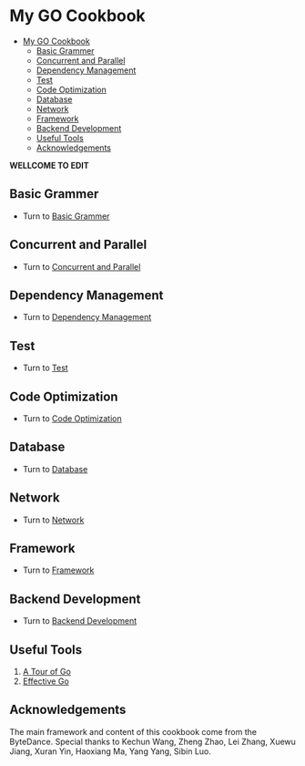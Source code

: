 # My GO Cookbook

- [My GO Cookbook](#my-go-cookbook)
  - [Basic Grammer](#basic-grammer)
  - [Concurrent and Parallel](#concurrent-and-parallel)
  - [Dependency Management](#dependency-management)
  - [Test](#test)
  - [Code Optimization](#code-optimization)
  - [Database](#database)
  - [Network](#network)
  - [Framework](#framework)
  - [Backend Development](#backend-development)
  - [Useful Tools](#useful-tools)
  - [Acknowledgements](#acknowledgements)

**WELLCOME TO EDIT**

## Basic Grammer

- Turn to [Basic Grammer](/grammer/)

## Concurrent and Parallel

- Turn to [Concurrent and Parallel](/concurrent_parallel/)

## Dependency Management

- Turn to [Dependency Management](/dependency_management/)

## Test

- Turn to [Test](/test/)

## Code Optimization

- Turn to [Code Optimization](/optimization/)

## Database

- Turn to [Database](/database/)

## Network

- Turn to [Network](/network/)

## Framework

- Turn to [Framework](/framework/)

## Backend Development

- Turn to [Backend Development](/development/)

## Useful Tools

1. [A Tour of Go](https://go.dev/tour/welcome)
2. [Effective Go](https://go.dev/doc/effective_go)

## Acknowledgements

The main framework and content of this cookbook come from the ByteDance. Special thanks to Kechun Wang, Zheng Zhao, Lei Zhang, Xuewu Jiang, Xuran Yin, Haoxiang Ma, Yang Yang, Sibin Luo.

